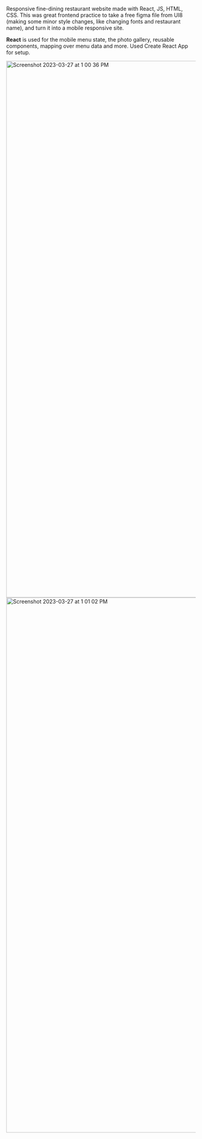 Responsive fine-dining restaurant website made with React, JS, HTML, CSS. This was great frontend practice to take a free figma file from UI8 (making some minor style changes, like changing fonts and restaurant name), and turn it into a mobile responsive site. 

<b>React</b> is used for the mobile menu state, the photo gallery, reusable components, mapping over menu data and more. Used Create React App for setup.



<img width="1424" alt="Screenshot 2023-03-27 at 1 00 36 PM" src="https://user-images.githubusercontent.com/51424392/228053237-4762d505-1588-44b4-ad79-12246a3208e6.png">
<img width="1420" alt="Screenshot 2023-03-27 at 1 01 02 PM" src="https://user-images.githubusercontent.com/51424392/228053256-383cd365-866b-4517-84f1-7ffe6752e799.png">
